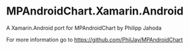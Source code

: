 # MPAndroidChart.Xamarin.Android
A Xamarin.Android port for MPAndroidChart by Philipp Jahoda

For more information go to https://github.com/PhilJay/MPAndroidChart
